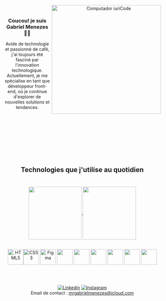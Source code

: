 <div align="center">

<img src="https://raw.githubusercontent.com/MicaelliMedeiros/micaellimedeiros/master/image/computer-illustration.png" min-width="400px" max-width="350px" width="350px" align="right" alt="Computador iuriCode">
<br>

### Coucou! je suis Gabriel Menezes 🖖🏼



Avide de technologie et passionné de café, j'ai toujours été fasciné par l'innovation technologique. Actuellement, je me spécialise en tant que développeur front-end, où je continue d'explorer de nouvelles solutions et tendances.

<br><br>
 <br><br>
 <br><br>
 <br><br>

## Technologies que j'utilise au quotidien<br><br>

<div display="inline_block">


<a href="https://github.com/GabrielMenezesSilva/github-readme-stats">
  <img height=170 align="center" src="https://github-readme-stats.vercel.app/api?username=GabrielMenezesSilva&theme=tokyonight" />
</a>
<a href="https://github.com/GabrielMenezesSilva/convoychat">
  <img height=170 align="center" src="https://github-readme-stats.vercel.app/api/top-langs?username=GabrielMenezesSilva&layout=compact&langs_count=8&card_width=320&theme=tokyonight" />
</a>

<div/>
<div style="display: inline_block"><br/>
<p align="left">

 <a href="https://developer.mozilla.org/en-US/docs/Glossary/HTML5" target="_blank" rel="noreferrer"><img src="https://raw.githubusercontent.com/danielcranney/readme-generator/main/public/icons/skills/html5-colored.svg" width="50" height="50" alt="HTML5" /></a><a href="https://www.w3.org/TR/CSS/#css" target="_blank" rel="noreferrer"><img src="https://raw.githubusercontent.com/danielcranney/readme-generator/main/public/icons/skills/css3-colored.svg" width="50" height="50" alt="CSS3" /></a>
<a href="https://www.figma.com/" target="_blank" rel="noreferrer"><img src="https://raw.githubusercontent.com/danielcranney/readme-generator/main/public/icons/skills/figma-colored.svg" width="50" height="50" alt="Figma" /></a>
<img src="https://cdn.jsdelivr.net/gh/devicons/devicon/icons/git/git-original.svg" width="50" height="50"/> 
<img src="https://cdn.jsdelivr.net/gh/devicons/devicon@latest/icons/javascript/javascript-original.svg" width="50" height="50"/> 
<img src="https://cdn.jsdelivr.net/gh/devicons/devicon@latest/icons/typescript/typescript-original.svg" width="50" height="50"/> 
<img src="https://cdn.jsdelivr.net/gh/devicons/devicon@latest/icons/wordpress/wordpress-plain.svg" width="50" height="50" />
<img src="https://cdn.jsdelivr.net/gh/devicons/devicon@latest/icons/vscode/vscode-original.svg" width="50" height="50" />
<img src="https://cdn.jsdelivr.net/gh/devicons/devicon@latest/icons/angular/angular-original.svg" width="50" height="50" />
<br><br>

<div/><br/>


[![Linkedin](https://img.shields.io/badge/LinkedIn-0077B5?style=for-the-badge&logo=linkedin&logoColor=white)](https://www.linkedin.com/in/lucasgabrielmenezesdasilva)
[![Instagram](https://img.shields.io/badge/Instagram-E4405F?style=for-the-badge&logo=instagram&logoColor=white)](https://www.instagram.com/mrgabrielmenezes?ig_sh=MTMxODd6eWFiZHM1ZQ%3D%3D&utm_source=qr)<br>
Email de contact : mrgabrielmenezes@icloud.com

<div/>
